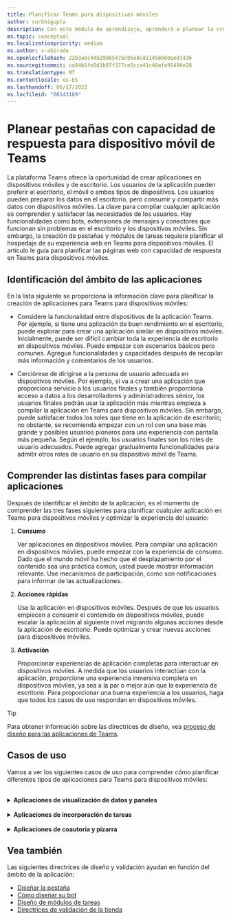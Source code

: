 ```yaml
---
title: Planificar Teams para dispositivos móviles
author: surbhigupta
description: Con este módulo de aprendizaje, aprenderá a planear la creación de una aplicación en Teams móvil y comprenderá las distintas fases para compilar la aplicación.
ms.topic: conceptual
ms.localizationpriority: medium
ms.author: v-abirade
ms.openlocfilehash: 22b3abc44b2996547bc05e8cd11458b00eed1436
ms.sourcegitcommit: ca84b5fe5d3b97f377ce5cca41c48afa95496e28
ms.translationtype: MT
ms.contentlocale: es-ES
ms.lasthandoff: 06/17/2022
ms.locfileid: "66143189"
---
```

# <a name="plan-responsive-tabs-for-teams-mobile"></a>Planear pestañas con capacidad de respuesta para dispositivo móvil de Teams

 La plataforma Teams ofrece la oportunidad de crear aplicaciones en dispositivos móviles y de escritorio. Los usuarios de la aplicación pueden preferir el escritorio, el móvil o ambos tipos de dispositivos. Los usuarios pueden preparar los datos en el escritorio, pero consumir y compartir más datos con dispositivos móviles. La clave para compilar cualquier aplicación es comprender y satisfacer las necesidades de los usuarios. Hay funcionalidades como bots, extensiones de mensajes y conectores que funcionan sin problemas en el escritorio y los dispositivos móviles. Sin embargo, la creación de pestañas y módulos de tareas requiere planificar el hospedaje de su experiencia web en Teams para dispositivos móviles. El artículo le guía para planificar las páginas web con capacidad de respuesta en Teams para dispositivos móviles.

## <a name="identify-apps-scope"></a>Identificación del ámbito de las aplicaciones

En la lista siguiente se proporciona la información clave para planificar la creación de aplicaciones para Teams para dispositivos móviles:

* Considere la funcionalidad entre dispositivos de la aplicación Teams. Por ejemplo, si tiene una aplicación de buen rendimiento en el escritorio, puede explorar para crear una aplicación similar en dispositivos móviles. Inicialmente, puede ser difícil cambiar toda la experiencia de escritorio en dispositivos móviles. Puede empezar con escenarios básicos pero comunes. Agregue funcionalidades y capacidades después de recopilar más información y comentarios de los usuarios.

* Cerciórese de dirigirse a la persona de usuario adecuada en dispositivos móviles. Por ejemplo, si va a crear una aplicación que proporciona servicio a los usuarios finales y también proporciona acceso a datos a los desarrolladores y administradores sénior, los usuarios finales podrán usar la aplicación más mientras empieza a compilar la aplicación en Teams para dispositivos móviles. Sin embargo, puede satisfacer todos los roles que tiene en la aplicación de escritorio; no obstante, se recomienda empezar con un rol con una base más grande y posibles usuarios pioneros para una experiencia con pantalla más pequeña. Según el ejemplo, los usuarios finales son los roles de usuario adecuados. Puede agregar gradualmente funcionalidades para admitir otros roles de usuario en su dispositivo móvil de Teams.

## <a name="understand-different-stages-to-build-apps"></a>Comprender las distintas fases para compilar aplicaciones

Después de identificar el ámbito de la aplicación, es el momento de comprender las tres fases siguientes para planificar cualquier aplicación en Teams para dispositivos móviles y optimizar la experiencia del usuario:

1. **Consumo**

   Ver aplicaciones en dispositivos móviles. Para compilar una aplicación en dispositivos móviles, puede empezar con la experiencia de consumo. Dado que el mundo móvil ha hecho que el desplazamiento por el contenido sea una práctica común, usted puede mostrar información relevante. Use mecanismos de participación, como son notificaciones para informar de las actualizaciones.

2. **Acciones rápidas**

   Use la aplicación en dispositivos móviles. Después de que los usuarios empiecen a consumir el contenido en dispositivos móviles, puede escalar la aplicación al siguiente nivel migrando algunas acciones desde la aplicación de escritorio. Puede optimizar y crear nuevas acciones para dispositivos móviles.

3. **Activación**

   Proporcionar experiencias de aplicación completas para interactuar en dispositivos móviles. A medida que los usuarios interactúan con la aplicación, proporcione una experiencia inmersiva completa en dispositivos móviles, ya sea a la par o mejor aún que la experiencia de escritorio. Para proporcionar una buena experiencia a los usuarios, haga que todos los casos de uso respondan en dispositivos móviles.

> [!TIP]
> Para obtener información sobre las directrices de diseño, vea [proceso de diseño para las aplicaciones de Teams](design-teams-app-process.md).

## <a name="use-cases"></a>Casos de uso

Vamos a ver los siguientes casos de uso para comprender cómo planificar diferentes tipos de aplicaciones para Teams para dispositivos móviles:

<br>

<details>

<summary><b>Aplicaciones de visualización de datos y paneles</b></summary>

Puede comprender cómo planear pestañas dinámicas para las aplicaciones de visualización de datos y paneles en la plataforma móvil de Teams.

Consumo:

En la primera fase, puede implementar la experiencia de consumo más básica para ver los datos. El propósito de cualquier aplicación del dominio es mostrar datos en forma de visualizaciones. En la aplicación, puede mostrar visualizaciones vistas recientemente en el escritorio o una lista de todos los gráficos autorizados para los usuarios. Después de crear paneles en el escritorio, los usuarios pueden acceder a la información mediante dispositivos móviles. Puede mostrar una vista detallada de cualquier gráfico seleccionado por el usuario como una vista expandida en las pestañas o mediante módulos de tareas.

Puede mostrar la siguiente información:

* Paneles y resúmenes.
* Objetos visuales de datos, mapas e infografías.
* Gráficos, gráficos y tablas.

![Consumo de aplicaciones de visualización de datos y paneles](../../assets/images/app-fundamentals/dashboarding-and-data-visualization-apps-consumption.png)

Acciones rápidas:

En la segunda fase, los usuarios pueden trabajar en los gráficos y objetos visuales ya existentes desde la experiencia de escritorio. Puede introducir las siguientes acciones:

* Buscar contenido.
* Filtrar datos.
* Crear marcadores.

![Acciones rápidas de aplicaciones de visualización de datos y paneles](../../assets/images/app-fundamentals/dashboarding-and-data-visualization-apps-quick-actions.png)

Habilitación:

En la tercera fase, permita a los usuarios crear contenido como son gráficos y cuadros desde cero. Cerciórese de presentar todas las funcionalidades de la aplicación para dispositivos móviles. Por ejemplo, puede usar módulos de tareas para ayudar a acceder a elementos de datos específicos con una vista detallada.

Puede proporcionar el siguiente acceso a los usuarios:

* Modifique el título y la descripción.
* Insertar elementos de datos para crear visualizaciones.
* Comparta visualizaciones en un canal o chat de grupo.

![Habilitación de aplicaciones de visualización de datos y paneles](../../assets/images/app-fundamentals/dashboarding-and-data-visualization-apps-enablement.png)

<br>

</details>

<br>

<details>

<summary><b>Aplicaciones de incorporación de tareas</b></summary>

Puede comprender cómo planificar pestañas con capacidad de respuesta para las aplicaciones de incorporación de tareas en la plataforma móvil de Teams.

Consumo:

En la primera fase, la aplicación puede mostrar la lista de tareas al usuario en una pila vertical. Si hay varias categorías de tareas, como pueden ser **Propuesto**, **Activo** y **Cerrado**, proporcione filtros para mostrar las tareas agrupadas o como encabezados para ver las tareas agrupadas.

![Consumo de aplicaciones de incorporación de tareas](../../assets/images/app-fundamentals/taskboarding-apps-consumption.png)

Acciones rápidas:

En la segunda fase, puede proporcionar a los usuarios el siguiente acceso a la aplicación:

* Cree tareas o elementos con los campos obligatorios para reducir la carga cognitiva de los usuarios.
* Cambie el tipo de placa o la vista.
* Revise las tareas expandiendo la vista.
* Use módulos de tareas para ver la vista detallada.
* Mueva las tareas a distintas categorías.
* Comparta las tareas pertinentes en chats y canales a través de correos electrónicos y fuente de actividad.

![Acciones rápidas de aplicaciones de incorporación de tareas](../../assets/images/app-fundamentals/taskboarding-apps-quick-actions.png)

Habilitación:

En la tercera fase, puede habilitar la experiencia de los usuarios con las actividades siguientes:

* Agregue nuevos proyectos y paneles.
* Agregue y modifique diferentes categorías, como **Propuesto**, **Activo** y **Cerrado**.
* Configure las tareas para comentarios, datos adjuntos y otras características complejas.

![Habilitación de aplicaciones de incorporación de tareas](../../assets/images/app-fundamentals/taskboarding-apps-enablement.png)
<br>

</details>

<br>

<details>

<summary><b>Aplicaciones de coautoría y pizarra</b></summary>

Puede entender cómo planificar pestañas con capacidad de respuesta para aplicaciones de coautoría y pizarra en la plataforma móvil de Teams.

Consumo:

En la primera fase, puede considerar la experiencia de escritorio para mostrar el contenido y los recursos de la aplicación.  Puede mostrar las siguientes funciones:

* Comentarios o comentarios.
* Acercar o alejar.
* Fase actual o progreso de un documento pendiente.

![Consumo de aplicaciones de coautoría y pizarra](../../assets/images/app-fundamentals/coauthoring-and-whiteboarding-apps-consumption.png)

Acciones rápidas:

En la segunda fase, puede introducir las siguientes acciones:

* Cree un nuevo panel para la colaboración o nuevos documentos para la firma.
* Comparta los paneles internamente y también con los invitados.
* Configure los permisos de administrador.

> [!TIP]
> Las acciones se exponen, que se pueden mostrar fácilmente en las pantallas pequeñas.

![Acciones rápidas de aplicaciones de coautoría y pizarra](../../assets/images/app-fundamentals/coauthoring-and-whiteboarding-apps-quick-actions.png)

Habilitación:

En la tercera fase, proporcione una experiencia completa a los usuarios. Puede habilitar la experiencia de los usuarios con las actividades siguientes:

* Agregar texto, formas y notas rápidas.
* Navegue por el contenido.
* Agregue capas y filtros.
* Operaciones de eliminación, deshacer y rehacer.
* Acceda a la cámara y al micrófono mediante las API del SDK de JS. Para obtener más información sobre las funcionalidades del dispositivo, consulte [introducción a las funcionalidades del dispositivo](../device-capabilities/device-capabilities-overview.md).

![Habilitación de aplicaciones de coautoría y pizarra](../../assets/images/app-fundamentals/coauthoring-and-whiteboarding-apps-enablement.png)

<br>

</details>

## <a name="see-also"></a>Vea también

Las siguientes directrices de diseño y validación ayudan en función del ámbito de la aplicación:

* [Diseñar la pestaña](../../tabs/design/tabs.md)
* [Cómo diseñar su bot](../../bots/design/bots.md)
* [Diseño de módulos de tareas](../..//task-modules-and-cards/task-modules/design-teams-task-modules.md)
* [Directrices de validación de la tienda](../deploy-and-publish/appsource/prepare/teams-store-validation-guidelines.md)
